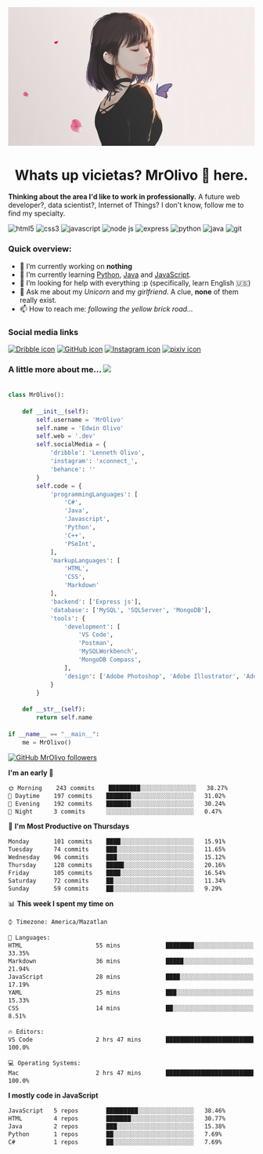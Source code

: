 <p align="center">
  <img src="https://github.com/MrOlivo/MrOlivo/blob/master/wKRBQKa-min.png" alt="Picture of a girl"/>
</p>

<h1 align="center">Whats up vicietas? MrOlivo 👋 here.</h1>

 **Thinking about the area I'd like to work in professionally.** A future web developer?, data scientist?, Internet of Things? I don't know, follow me to find my specialty.

<p>
<img src="https://devicons.github.io/devicon/devicon.git/icons/html5/html5-original.svg" alt="html5" width="40" height="40"/>
<img src="https://devicons.github.io/devicon/devicon.git/icons/css3/css3-original.svg" alt="css3" width="40" height="40"/>
<img src="https://devicons.github.io/devicon/devicon.git/icons/javascript/javascript-original.svg" alt="javascript" width="40" height="40"/>
<img src="https://devicons.github.io/devicon/devicon.git/icons/nodejs/nodejs-original.svg" alt="node js" width="40" height="40"/>
<img src="https://devicons.github.io/devicon/devicon.git/icons/express/express-original.svg" alt="express" width="40" height="40"/>
<img src="https://devicons.github.io/devicon/devicon.git/icons/python/python-original.svg" alt="python" width="40" height="40"/>
<img src="https://devicons.github.io/devicon/devicon.git/icons/java/java-original.svg" alt="java" width="40" height="40"/>
<img src="https://devicons.github.io/devicon/devicon.git/icons/git/git-original.svg" alt="git" width="40" height="40"/>
</p>

### Quick overview:

- 🔭 I’m currently working on **nothing**
- 🌱 I’m currently learning [Python](https://es.wikipedia.org/wiki/Python), [Java](https://es.wikipedia.org/wiki/Java_(lenguaje_de_programación)) and [JavaScript](https://es.wikipedia.org/wiki/JavaScript).
- 🤔 I’m looking for help with everything :p (specifically, learn English 🇺🇸)
- 💬 Ask me about my *Unicorn* and my *girlfriend*. A clue, **none** of them really exist.
- 📫 How to reach me: *following the yellow brick road...*

### Social media links

[<img src="https://cdn.jsdelivr.net/npm/simple-icons@v3/icons/dribbble.svg" alt="Dribble icon" width="24px"/>][dribble]
[<img src="https://cdn.jsdelivr.net/npm/simple-icons@v3/icons/github.svg" alt="GitHub icon" width="24px"/>][github]
[<img src="https://cdn.jsdelivr.net/npm/simple-icons@v3/icons/instagram.svg" alt="Instagram icon" width="24px"/>][instagram]
[<img src="https://cdn.jsdelivr.net/npm/simple-icons@v3/icons/pixiv.svg" alt="pixiv icon" width="24px"/>][pixiv]

[dribble]: https://dribbble.com/####
[github]: https://github.com/###
[instagram]: https://instagram.com/####
[pixiv]: https://pixiv.net/en/users/####

### A little more about me... <img src="https://media.giphy.com/media/VgCDAzcKvsR6OM0uWg/giphy.gif" width="50">

```python

class MrOlivo():
    
    def __init__(self):
        self.username = 'MrOlivo'
        self.name = 'Edwin Olivo'
        self.web = '.dev'
        self.socialMedia = {
            'dribble': 'Lenneth Olivo',
            'instagram': 'xconnect_',
            'behance': ''
        }
        self.code = {
            'programmingLanguages': [
                'C#',
                'Java',
                'Javascript',
                'Python',
                'C++',
                'PSeInt',
            ],
            'markupLanguages': [
                'HTML',
                'CSS',
                'Markdown'
            ],
            'backend': ['Express js'],
            'database': ['MySQL', 'SQLServer', 'MongoDB'],
            'tools': {
                'development': [
                    'VS Code',
                    'Postman',
                    'MySQLWorkbench',
                    'MongoDB Compass',
                ],
                'design': ['Adobe Photoshop', 'Adobe Illustrator', 'Adobe XD']
            }
        }
        
    def __str__(self):
        return self.name
        
if __name__ == "__main__":
    me = MrOlivo()

```
[![GitHub MrOlivo followers](https://img.shields.io/github/followers/MrOlivo?label=followers&style=for-the-badge&logo=github)](https://github.com/MrOlivo)

<!--START_SECTION:waka-->
**I'm an early 🐤** 

```text
🌞 Morning    243 commits    █████████░░░░░░░░░░░░░░░░   38.27% 
🌆 Daytime    197 commits    ███████░░░░░░░░░░░░░░░░░░   31.02% 
🌃 Evening    192 commits    ███████░░░░░░░░░░░░░░░░░░   30.24% 
🌙 Night      3 commits      ░░░░░░░░░░░░░░░░░░░░░░░░░   0.47%

```
📅 **I'm Most Productive on Thursdays** 

```text
Monday       101 commits    ████░░░░░░░░░░░░░░░░░░░░░   15.91% 
Tuesday      74 commits     ███░░░░░░░░░░░░░░░░░░░░░░   11.65% 
Wednesday    96 commits     ███░░░░░░░░░░░░░░░░░░░░░░   15.12% 
Thursday     128 commits    █████░░░░░░░░░░░░░░░░░░░░   20.16% 
Friday       105 commits    ████░░░░░░░░░░░░░░░░░░░░░   16.54% 
Saturday     72 commits     ██░░░░░░░░░░░░░░░░░░░░░░░   11.34% 
Sunday       59 commits     ██░░░░░░░░░░░░░░░░░░░░░░░   9.29%

```


📊 **This week I spent my time on** 

```text
⌚︎ Timezone: America/Mazatlan

💬 Languages: 
HTML                     55 mins             ████████░░░░░░░░░░░░░░░░░   33.35% 
Markdown                 36 mins             █████░░░░░░░░░░░░░░░░░░░░   21.94% 
JavaScript               28 mins             ████░░░░░░░░░░░░░░░░░░░░░   17.19% 
YAML                     25 mins             ███░░░░░░░░░░░░░░░░░░░░░░   15.33% 
CSS                      14 mins             ██░░░░░░░░░░░░░░░░░░░░░░░   8.51%

🔥 Editors: 
VS Code                  2 hrs 47 mins       █████████████████████████   100.0%

💻 Operating Systems: 
Mac                      2 hrs 47 mins       █████████████████████████   100.0%

```

**I mostly code in JavaScript** 

```text
JavaScript   5 repos        █████████░░░░░░░░░░░░░░░░   38.46% 
HTML         4 repos        ███████░░░░░░░░░░░░░░░░░░   30.77% 
Java         2 repos        ███░░░░░░░░░░░░░░░░░░░░░░   15.38% 
Python       1 repos        ██░░░░░░░░░░░░░░░░░░░░░░░   7.69% 
C#           1 repos        ██░░░░░░░░░░░░░░░░░░░░░░░   7.69%

```



<!--END_SECTION:waka-->
